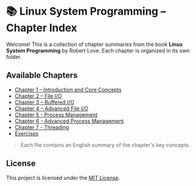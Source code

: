 # 📚 Linux System Programming – Chapter Index

Welcome! This is a collection of chapter summaries from the book **Linux System Programming** by Robert Love. Each chapter is organized in its own folder.

## Available Chapters

- [Chapter 1 – Introduction and Core Concepts](chp1/README.md)
- [Chapter 2 – File I/O](chp2/README.md)
- [Chapter 3 – Buffered I/O](chp3/README.md)
- [Chapter 4 – Advanced File I/O](chp4/README.md)
- [Chapter 5 - Process Management](chp5/README.md)
- [Chapter 6 - Advanced Process Management](chp6/README.md)
- [Chapter 7 - Threading](chp7/README.md)
- [Exercises](exercises/README.md)

> Each file contains an English summary of the chapter's key concepts.

## License

This project is licensed under the [MIT License](./LICENSE).
